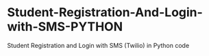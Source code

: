 # Student-Registration-And-Login-with-SMS-PYTHON
Student Registration and Login with SMS (Twilio) in Python code
